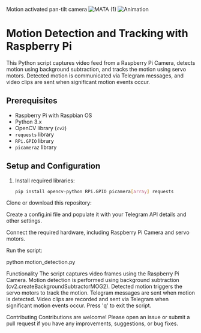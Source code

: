 
Motion activated pan-tilt camera
![MATA (1)](https://github.com/ZGMFX20AR/MATA/assets/55775578/3451b27d-c313-40b3-932b-ff4b3bfab8ad)
![Animation](https://github.com/ZGMFX20AR/MATA/assets/55775578/99e8ee7a-7cbb-49ea-a39c-e1d0c85167f3)
# Motion Detection and Tracking with Raspberry Pi

This Python script captures video feed from a Raspberry Pi Camera, detects motion using background subtraction, and tracks the motion using servo motors. Detected motion is communicated via Telegram messages, and video clips are sent when significant motion events occur.

## Prerequisites

- Raspberry Pi with Raspbian OS
- Python 3.x
- OpenCV library (`cv2`)
- `requests` library
- `RPi.GPIO` library
- `picamera2` library

## Setup and Configuration

1. Install required libraries:
   ```bash
   pip install opencv-python RPi.GPIO picamera[array] requests
Clone or download this repository:

Create a config.ini file and populate it with your Telegram API details and other settings.

Connect the required hardware, including Raspberry Pi Camera and servo motors.

Run the script:

python motion_detection.py


Functionality
The script captures video frames using the Raspberry Pi Camera.
Motion detection is performed using background subtraction (cv2.createBackgroundSubtractorMOG2).
Detected motion triggers the servo motors to track the motion.
Telegram messages are sent when motion is detected.
Video clips are recorded and sent via Telegram when significant motion events occur.
Press 'q' to exit the script.


Contributing
Contributions are welcome! Please open an issue or submit a pull request if you have any improvements, suggestions, or bug fixes.
